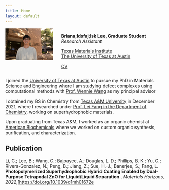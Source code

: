 ```yaml
---
title: Home
layout: default
---
```


<div id="twosided">
<div id="left" style="float: left; max-width: 30%;border: 10px"> 
    <img src="images/brian_headshot.JPG" />
</div>
<div id="right" style="float: right; width: 65%; vertical-align: middle;">
<p> <b>Briana;ldsfaj;lsk Lee, Graduate Student</b> <br> <em>Research Assistant</em> </p>
<p> <a href="https://wangmaterialsgroup.com/" target="blank">Texas Materials Institute</a><br>
<a href="https://utexas.edu" target="blank">The University of Texas at Austin</a></p>
<p> <a href="files/brianlee_cv.pdf">CV </a> </p>
</div>
</div>
<div id="clearer" style="clear: both"> </div>

I joined the [University of Texas at Austin](https://utexas.edu) to pursue my PhD in Materials Science and Engineering where I am studying defect complexes using computational methods with [Prof. Wennie Wang](https://www.che.utexas.edu/people/faculty/wang) as my principal advisor

I obtained my BS in Chemistry from [Texas A&M University](http://tamu.edu/) in December 2021, where I researched under [Prof. Lei Fang in the Department of Chemistry](https://www.chem.tamu.edu/rgroup/fang/), working on superhydrophobic materials.

Upon graduating from Texas A&M, I worked as an organic chemist at [American Biochemicals](https://www.americanbiochemicals.com/) where we worked on custom organic synthesis, purification, and characterization.


<h2>Publication</h2>

<p>

Li, C.; Lee, B.; Wang, C.; Bajpayee, A.; Douglas, L. D.; Phillips, B. K.; Yu, G.; Rivera-Gonzalez,
N.; Peng, B.; Jiang, Z.; Sue, H.-J.; Banerjee, S.; Fang, L.
 <b>Photopolymerized Superhydrophobic
Hybrid Coating Enabled by Dual-Purpose Tetrapodal ZnO for Liquid/Liquid Separation.</b>.
<em>Materials Horizons, 2022</em>,[https://doi.org/10.1039/d1mh01672e

</p>

